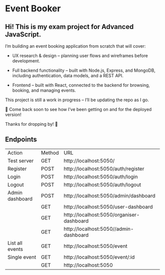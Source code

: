 # Event Booker

## Hi! This is my exam project for Advanced JavaScript.

I’m building an event booking application from scratch that will cover:

- UX research & design – planning user flows and wireframes before development.

- Full backend functionality – built with Node.js, Express, and MongoDB, including authentication, data models, and a REST API.

- Frontend – built with React, connected to the backend for browsing, booking, and managing events.

This project is still a work in progress – I’ll be updating the repo as I go.

🚀 Come back soon to see how I’ve been getting on and for the deployed version!

Thanks for dropping by! 🙌

## Endpoints  
|                   |       |                                          |
|------------------|--------|----------------------------------------|
|Action            | Method | URL                                    |
|Test server       | GET	| http://localhost:5050/                 |
|Register	       | POST   | http://localhost:5050/auth/register    |
|Login	           | POST   | http://localhost:5050/auth/login       |
|Logout            | POST	| http://localhost:5050/auth/logout      |
|Admin dashboard   | POST   | http://localhost:5050/admin/dashboard|
|                   | GET	| http://localhost:5050/user-dashboard |
|                   | GET	| http://localhost:5050/organiser-dashboard |
|                   | GET	| http://localhost:5050//admin-dashboard
|List all events   | GET	| http://localhost:5050/event |
| Single event     | GET   | http://localhost:5050/event/:id         |
|                   | GET	| http://localhost:5050 |


